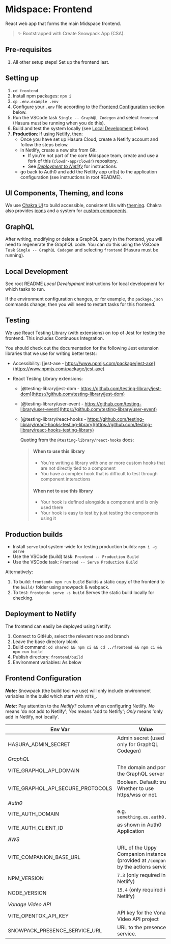 # Midspace: Frontend

React web app that forms the main Midspace frontend.

> ✨ Bootstrapped with Create Snowpack App (CSA).

## Pre-requisites

1. All other setup steps! Set up the frontend last.

## Setting up

1. `cd frontend`
1. Install npm packages: `npm i`
1. `cp .env.example .env`
1. Configure your `.env` file according to the [Frontend
   Configuration](#frontend-configuration) section below.
1. Run the VSCode task `Single -- GraphQL Codegen` and select `frontend` (Hasura must be running when you do this).
1. Build and test the system locally (see [Local Development](#local-development)
   below).
1. **Production**: If using Netlify, then:
   - Once you have set up Hasura Cloud, create a Netlify account and
     follow the steps below.
   - in Netlify, create a new site from Git.
     - If you're not part of the core Midspace team, create and use a fork of this
       (`clowdr-app/clowdr`) repository.
     - See _[Deployment to Netlify](#deployment-to-netlify)_ for instructions.
   - go back to Auth0 and add the Netlify app url(s) to the
     application configuration (see instructions in root README).

## UI Components, Theming, and Icons

We use [Chakra UI](https://chakra-ui.com/) to build accessible, consistent UIs
with [theming](@chakra-ui/theme-tools). Chakra also provides
[icons](https://chakra-ui.com/docs/components/icon) and a system for [custom
components](@chakra-ui/theme-tools).

## GraphQL

After writing, modifying or delete a GraphQL query in the frontend, you will
need to regenerate the GraphQL code. You can do this using the VSCode Task
`Single -- GraphQL Codegen` and selecting `frontend` (Hasura must be running).

## Local Development

See root README _Local Development_ instructions for local development for
which tasks to run.

If the environment configuration changes, or for example, the `package.json`
commands change, then you will need to restart tasks for this frontend.

## Testing

We use React Testing Library (with extensions) on top of Jest for testing the
frontend. This includes Continuous Integration.

You should check out the documentation for the following Jest extension
libraries that we use for writing better tests:

- Accessibility: [jest-axe -
  https://www.npmjs.com/package/jest-axe](https://www.npmjs.com/package/jest-axe)
- React Testing Library extensions:

  - [@testing-library/jest-dom -
    https://github.com/testing-library/jest-dom](https://github.com/testing-library/jest-dom)
  - [@testing-library/user-event -
    https://github.com/testing-library/user-event](https://github.com/testing-library/user-event)
  - [@testing-library/react-hooks -
    https://github.com/testing-library/react-hooks-testing-library](https://github.com/testing-library/react-hooks-testing-library)

    Quoting from the `@testing-library/react-hooks` docs:

    > #### When to use this library
    >
    > - You're writing a library with one or more custom hooks that are not
    >   directly tied to a component
    > - You have a complex hook that is difficult to test through component
    >   interactions
    >
    > #### When not to use this library
    >
    > - Your hook is defined alongside a component and is only used there
    > - Your hook is easy to test by just testing the components using it

## Production builds

- Install `serve` tool system-wide for testing production builds: `npm i -g serve`
- Use the VSCode (build) task: `Frontend -- Production Build`
- Use the VSCode task: `Frontend -- Serve Production Build`

Alternatively:

1. To build: `frontend> npm run build` Builds a static copy of the frontend to
   the `build/` folder using snowpack & webpack.
1. To test: `frontend> serve -s build` Serves the static build locally for
   checking.

## Deployment to Netlify

The frontend can easily be deployed using Netlify:

1. Connect to GitHub, select the relevant repo and branch
1. Leave the base directory blank
1. Build command: `cd shared && npm ci && cd ../frontend && npm ci && npm run build`
1. Publish directory: `frontend/build`
1. Environment variables: As below

## Frontend Configuration

**_Note:_** Snowpack (the build tool we use) will only include environment
variables in the build which start with `VITE_`.

**_Note:_** Pay attention to the _Netlify?_ column when configuring Netlify. _No_ means 'do not add to Netlify'; _Yes_ means 'add to Netlify'; _Only_ means 'only add in Netlify, not locally'.

| Env Var                           | Value                                                                                | Netlify? |
| --------------------------------- | ------------------------------------------------------------------------------------ | -------- |
| HASURA_ADMIN_SECRET               | Admin secret (used only for GraphQL Codegen)                                         | No       |
| _GraphQL_                         |                                                                                      |          |
| VITE_GRAPHQL_API_DOMAIN           | The domain and port of the GraphQL server                                            | Yes      |
| VITE_GRAPHQL_API_SECURE_PROTOCOLS | Boolean. Default: true. Whether to use https/wss or not.                             | Yes      |
| _Auth0_                           |                                                                                      |          |
| VITE_AUTH_DOMAIN                  | <auth0-domain> e.g. `something.eu.auth0.com`                                         | Yes      |
| VITE_AUTH_CLIENT_ID               | <auth0-client-id> as shown in Auth0 Application                                      | Yes      |
| _AWS_                             |                                                                                      |          |
| VITE_COMPANION_BASE_URL           | URL of the Uppy Companion instance (provided at `/companion` by the actions service) | Yes      |
| NPM_VERSION                       | `7.3` (only required in Netlify)                                                     | Only     |
| NODE_VERSION                      | `15.4` (only required in Netlify)                                                    | Only     |
| _Vonage Video API_                |                                                                                      |
| VITE_OPENTOK_API_KEY              | API key for the Vonage Video API project                                             |          |
| SNOWPACK_PRESENCE_SERVICE_URL     | URL to the presence service.                                                         |
